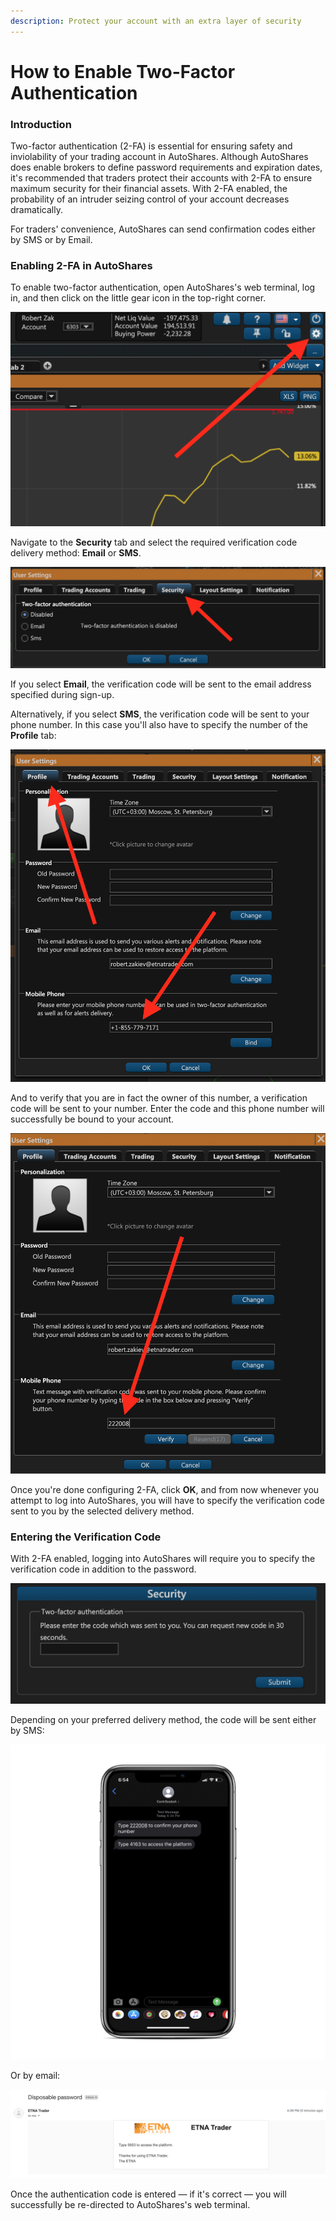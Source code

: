 ```yaml
---
description: Protect your account with an extra layer of security
---
```


# How to Enable Two-Factor Authentication

### Introduction

Two-factor authentication \(2-FA\) is essential for ensuring safety and inviolability of your trading account in AutoShares. Although AutoShares does enable brokers to define password requirements and expiration dates, it's recommended that traders protect their accounts with 2-FA to ensure maximum security for their financial assets. With 2-FA enabled, the probability of an intruder seizing control of your account decreases dramatically. 

For traders' convenience, AutoShares can send confirmation codes either by SMS or by Email.

### Enabling 2-FA in AutoShares

To enable two-factor authentication, open AutoShares's web terminal, log in, and then click on the little gear icon in the top-right corner.

![](../../../.gitbook/assets/screenshot-2019-11-05-at-18.02.07.png)

Navigate to the **Security** tab and select the required verification code delivery method: **Email** or **SMS**.

![](../../../.gitbook/assets/screenshot-2019-11-05-at-18.10.27.png)

If you select **Email**, the verification code will be sent to the email address specified during sign-up. 

Alternatively, if you select **SMS**, the verification code will be sent to your phone number. In this case you'll also have to specify the number of the **Profile** tab:

![](../../../.gitbook/assets/screenshot-2019-11-05-at-18.26.51.png)

And to verify that you are in fact the owner of this number, a verification code will be sent to your number. Enter the code and this phone number will successfully be bound to your account.

![](../../../.gitbook/assets/screenshot-2019-11-05-at-18.34.53.png)

Once you're done configuring 2-FA, click **OK**, and from now whenever you attempt to log into AutoShares, you will have to specify the verification code sent to you by the selected delivery method.

### Entering the Verification Code

With 2-FA enabled, logging into AutoShares will require you to specify the verification code in addition to the password.

![](../../../.gitbook/assets/screenshot-2019-11-05-at-18.48.31.png)

Depending on your preferred delivery method, the code will be sent either by SMS:

![](../../../.gitbook/assets/img_0f34381301ed-1_iphonexspacegrey_portrait.png)

Or by email:

![](../../../.gitbook/assets/screenshot-2019-11-05-at-18.58.31.png)

Once the authentication code is entered — if it's correct — you will successfully be re-directed to AutoShares's web terminal.

